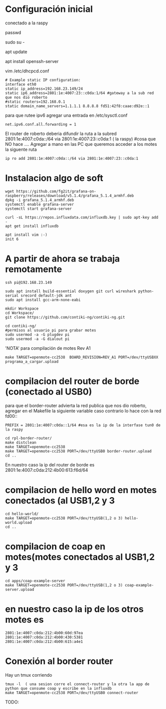 # Configuración inicial

conectado a la raspy

passwd

sudo su -

apt update

apt install openssh-server

vim /etc/dhcpcd.conf

	# Example static IP configuration:
	interface eth0
	static ip_address=192.168.23.149/24
	static ip6_address=2801:1e:4007:23::c0da:1/64 #gateway a la sub red que nos dio roberto
	#static routers=192.168.0.1
	static domain_name_servers=1.1.1.1 8.8.8.8 fd51:42f8:caae:d92e::1
	
para que rutee ipv6 agregar una entrada en /etc/sysctl.conf

	net.ipv6.conf.all.forwarding = 1

El router de roberto deberia difundir la ruta a la subred 2801:1e:4007:c0da::/64 via  2801:1e:4007:23::c0da:1 ( la raspy) 
	#cosa que NO hace .... Agregar a mano en las PC que queremos acceder a los motes la siguente ruta 

	ip ro add 2801:1e:4007:c0da::/64 via 2801:1e:4007:23::c0da:1


# Instalacion algo de soft

	wget https://github.com/fg2it/grafana-on-raspberry/releases/download/v5.1.4/grafana_5.1.4_armhf.deb
	dpkg -i grafana_5.1.4_armhf.deb
	systemctl enable grafana-server
	systemctl start grafana-server

	curl -sL https://repos.influxdata.com/influxdb.key | sudo apt-key add -
	apt get install influxdb

	apt install vim :-)
	init 6

# A partir de ahora se trabaja remotamente

	ssh pi@192.168.23.149

	sudo apt install build-essential doxygen git curl wireshark python-serial srecord default-jdk ant
	sudo apt install gcc-arm-none-eabi

	mkdir Workspace
	cd Workspace/
	git clone https://github.com/contiki-ng/contiki-ng.git

	cd contiki-ng/
	#permisos al usuario pi para grabar motes
	sudo usermod -a -G plugdev pi
	sudo usermod -a -G dialout pi

'NOTA' para compilación de motes Rev A1 

	make TARGET=openmote-cc2538  BOARD_REVISION=REV_A1 PORT=/dev/ttyUSBXX programa_a_cargar.upload

# compilacion del router de borde (conectado al USB0)

para que el border-router advierta la red publica que nos dio roberto, agregar en el Makefile la siguiente variable
caso contrario lo hace con la red fd00:: 

	PREFIX = 2801:1e:4007:c0da::1/64 #esa es la ip de la interfase tun0 de la raspy

	cd rpl-border-router/
	make distclean
	make TARGET=openmote-cc2538 
	make TARGET=openmote-cc2538 PORT=/dev/ttyUSB0 border-router.upload
	cd ..

En nuestro caso la ip del router de borde es 2801:1e:4007:c0da:212:4b00:613:f6d/64

# compilacion de hello word en motes conectados (al USB1,2 y 3
	cd hello-world/
	make TARGET=openmote-cc2538 PORT=/dev/ttyUSB(1,2 o 3) hello-world.upload
	cd ..

# compilacion de coap en motes(motes conectados al USB1,2 y 3
	cd apps/coap-example-server 
	make TARGET=openmote-cc2538 PORT=/dev/ttyUSB(1,2 o 3) coap-example-server.upload


# en nuestro caso la ip de los otros motes es
	2801:1e:4007:c0da:212:4b00:60d:97ea
	2801:1e:4007:c0da:212:4b00:430:5381
	2801:1e:4007:c0da:212:4b00:615:a4e1


# Conexión al border router 
Hay un tmux corriendo 

	tmux -l  ( una sesion corre el connect-router y la otra la app de python que consume coap y escribe en la influxdb
	make TARGET=openmote-cc2538 PORT=/dev/ttyUSB0 connect-router

TODO:

